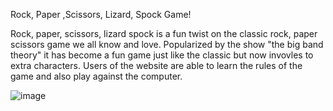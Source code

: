 Rock, Paper ,Scissors, Lizard, Spock Game!

Rock, paper, scissors, lizard spock is a fun twist on the classic rock, paper scissors game we all know and love. Popularized by the show "the big band theory" it has become a fun game just like the classic but now invovles to extra characters.
Users of the website are able to learn the rules of the game and also play against the computer.

![image](https://github.com/justin9093/Rock-Paper-Scissors-Lizard-Spock-Game/assets/157045354/5906051e-dffe-4c6d-8dd4-7a859c6d2c27)
